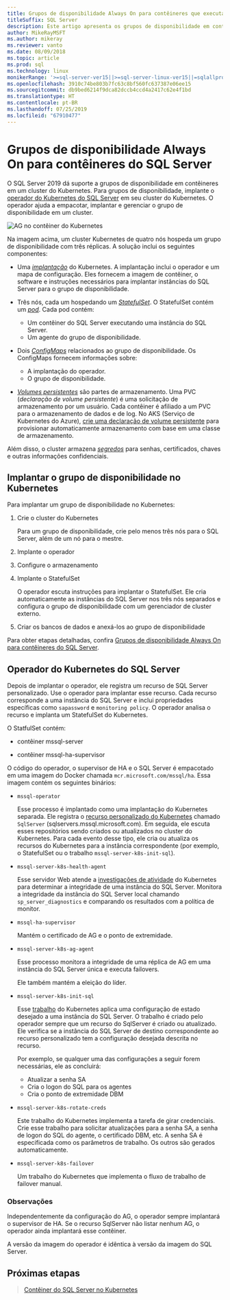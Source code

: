 ```yaml
---
title: Grupos de disponibilidade Always On para contêineres que executam Linux
titleSuffix: SQL Server
description: Este artigo apresenta os grupos de disponibilidade em contêineres do SQL Server
author: MikeRayMSFT
ms.author: mikeray
ms.reviewer: vanto
ms.date: 08/09/2018
ms.topic: article
ms.prod: sql
ms.technology: linux
monikerRange: '>=sql-server-ver15||>=sql-server-linux-ver15||=sqlallproducts-allversions'
ms.openlocfilehash: 3910c74be803b7fc63c8bf560fc637387e06ee15
ms.sourcegitcommit: db9bed6214f9dca82dccb4ccd4a2417c62e4f1bd
ms.translationtype: HT
ms.contentlocale: pt-BR
ms.lasthandoff: 07/25/2019
ms.locfileid: "67910477"
---
```

# <a name="always-on-availability-groups-for-sql-server-containers"></a>Grupos de disponibilidade Always On para contêineres do SQL Server

O SQL Server 2019 dá suporte a grupos de disponibilidade em contêineres em um cluster do Kubernetes. Para grupos de disponibilidade, implante o [operador do Kubernetes do SQL Server](https://coreos.com/blog/introducing-operators.html) em seu cluster do Kubernetes. O operador ajuda a empacotar, implantar e gerenciar o grupo de disponibilidade em um cluster.

![AG no contêiner do Kubernetes](media/tutorial-sql-server-ag-containers-kubernetes/KubernetesCluster.png)

Na imagem acima, um cluster Kubernetes de quatro nós hospeda um grupo de disponibilidade com três réplicas. A solução inclui os seguintes componentes:

* Uma [*implantação*](https://kubernetes.io/docs/concepts/workloads/controllers/deployment/) do Kubernetes. A implantação inclui o operador e um mapa de configuração. Eles fornecem a imagem de contêiner, o software e instruções necessários para implantar instâncias do SQL Server para o grupo de disponibilidade.

* Três nós, cada um hospedando um [*StatefulSet*](https://kubernetes.io/docs/concepts/workloads/controllers/statefulset/). O StatefulSet contém um [*pod*](https://kubernetes.io/docs/concepts/workloads/pods/pod-overview/). Cada pod contém:
  * Um contêiner do SQL Server executando uma instância do SQL Server.
  * Um agente do grupo de disponibilidade. 

* Dois [*ConfigMaps*](https://kubernetes.io/docs/tasks/configure-pod-container/configure-pod-configmap/) relacionados ao grupo de disponibilidade. Os ConfigMaps fornecem informações sobre:
  * A implantação do operador.
  * O grupo de disponibilidade.

 * [*Volumes persistentes*](https://kubernetes.io/docs/concepts/storage/persistent-volumes/) são partes de armazenamento. Uma PVC (*declaração de volume persistente*) é uma solicitação de armazenamento por um usuário. Cada contêiner é afiliado a um PVC para o armazenamento de dados e de log. No AKS (Serviço de Kubernetes do Azure), [crie uma declaração de volume persistente](https://docs.microsoft.com/azure/aks/azure-disks-dynamic-pv) para provisionar automaticamente armazenamento com base em uma classe de armazenamento.


Além disso, o cluster armazena [*segredos*](https://kubernetes.io/docs/concepts/configuration/secret/) para senhas, certificados, chaves e outras informações confidenciais.

## <a name="deploy-the-availability-group-in-kubernetes"></a>Implantar o grupo de disponibilidade no Kubernetes

Para implantar um grupo de disponibilidade no Kubernetes:

1. Crie o cluster do Kubernetes

   Para um grupo de disponibilidade, crie pelo menos três nós para o SQL Server, além de um nó para o mestre.

1. Implante o operador

1. Configure o armazenamento

1. Implante o StatefulSet

   O operador escuta instruções para implantar o StatefulSet. Ele cria automaticamente as instâncias do SQL Server nos três nós separados e configura o grupo de disponibilidade com um gerenciador de cluster externo.

1. Criar os bancos de dados e anexá-los ao grupo de disponibilidade

Para obter etapas detalhadas, confira [Grupos de disponibilidade Always On para contêineres do SQL Server](sql-server-ag-kubernetes.md).

## <a name="sql-server-kubernetes-operator"></a>Operador do Kubernetes do SQL Server

Depois de implantar o operador, ele registra um recurso de SQL Server personalizado. Use o operador para implantar esse recurso.  Cada recurso corresponde a uma instância do SQL Server e inclui propriedades específicas como `sapassword` e `monitoring policy`. O operador analisa o recurso e implanta um StatefulSet do Kubernetes.

O StatfulSet contém:

* contêiner mssql-server

* contêiner mssql-ha-supervisor

O código do operador, o supervisor de HA e o SQL Server é empacotado em uma imagem do Docker chamada `mcr.microsoft.com/mssql/ha`. Essa imagem contém os seguintes binários:

* `mssql-operator`

    Esse processo é implantado como uma implantação do Kubernetes separada. Ele registra o [recurso personalizado do Kubernetes](https://kubernetes.io/docs/concepts/extend-kubernetes/api-extension/custom-resources/) chamado `SqlServer` (sqlservers.mssql.microsoft.com). Em seguida, ele escuta esses repositórios sendo criados ou atualizados no cluster do Kubernetes. Para cada evento desse tipo, ele cria ou atualiza os recursos do Kubernetes para a instância correspondente (por exemplo, o StatefulSet ou o trabalho `mssql-server-k8s-init-sql`).

* `mssql-server-k8s-health-agent`

    Esse servidor Web atende a [investigações de atividade](https://kubernetes.io/docs/tasks/configure-pod-container/configure-liveness-readiness-probes/) do Kubernetes para determinar a integridade de uma instância do SQL Server. Monitora a integridade da instância do SQL Server local chamando `sp_server_diagnostics` e comparando os resultados com a política de monitor.

* `mssql-ha-supervisor`

   Mantém o certificado de AG e o ponto de extremidade. 

* `mssql-server-k8s-ag-agent`
  
    Esse processo monitora a integridade de uma réplica de AG em uma instância do SQL Server única e executa failovers.

    Ele também mantém a eleição do líder.

* `mssql-server-k8s-init-sql`
  
    Esse [trabalho](https://kubernetes.io/docs/concepts/workloads/controllers/jobs-run-to-completion/) do Kubernetes aplica uma configuração de estado desejado a uma instância do SQL Server. O trabalho é criado pelo operador sempre que um recurso do SqlServer é criado ou atualizado. Ele verifica se a instância do SQL Server de destino correspondente ao recurso personalizado tem a configuração desejada descrita no recurso.

    Por exemplo, se qualquer uma das configurações a seguir forem necessárias, ele as concluirá:
  * Atualizar a senha SA
  * Cria o logon do SQL para os agentes
  * Cria o ponto de extremidade DBM

* `mssql-server-k8s-rotate-creds`
  
    Este trabalho do Kubernetes implementa a tarefa de girar credenciais. Crie esse trabalho para solicitar atualizações para a senha SA, a senha de logon do SQL do agente, o certificado DBM, etc. A senha SA é especificada como os parâmetros de trabalho. Os outros são gerados automaticamente.

* `mssql-server-k8s-failover`

   Um trabalho do Kubernetes que implementa o fluxo de trabalho de failover manual.

### <a name="notes"></a>Observações

Independentemente da configuração do AG, o operador sempre implantará o supervisor de HA. Se o recurso SqlServer não listar nenhum AG, o operador ainda implantará esse contêiner.

A versão da imagem do operador é idêntica à versão da imagem do SQL Server.

## <a name="next-steps"></a>Próximas etapas

> [Contêiner do SQL Server no Kubernetes](tutorial-sql-server-containers-kubernetes.md)
